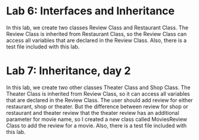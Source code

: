 # Lab 6: Interfaces and Inheritance

In this lab, we create two classes Review Class and Restaurant Class.
The Review Class is inherited from Restaurant Class, so the Review Class can access all variables that are declared in the Review Class.
Also, there is a test file included with this lab.

# Lab 7: Inheritance, day 2

In this lab, we create two other classes Theater Class and Shop Class.
The Theater Class is inherited from Review Class, so it can access all variables that are declared in the Review Class.
The user should add review for either restaurant, shop or theater. But the difference between review for shop or restaurant and theater review that the theater review has an additional parameter for movie name, so I created a new class called MoviesReview Class to add the review for a movie.
Also, there is a test file included with this lab.